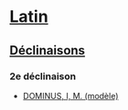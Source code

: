 # [Latin](/fr/langues/latin/)
## [Déclinaisons](/fr/langues/latin/declinaisons/)
### 2e déclinaison

* [DOMINUS, I, M. (modèle)](/fr/langues/latin/declinaisons/2/dominus/)